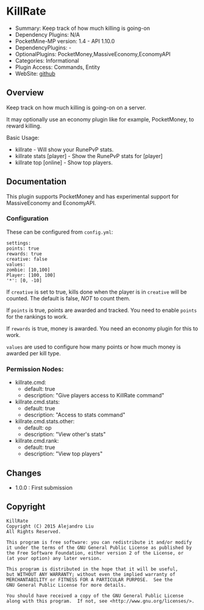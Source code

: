 KillRate
=======

* Summary: Keep track of how much killing is going-on
* Dependency Plugins: N/A
* PocketMine-MP version: 1.4 - API 1.10.0
* DependencyPlugins: -
* OptionalPlugins: PocketMoney,MassiveEconomy,EconomyAPI
* Categories: Informational
* Plugin Access: Commands, Entity
* WebSite: [github](https://github.com/alejandroliu/pocketmine-plugins/tree/master/KillRate)

Overview
--------

Keep track on how much killing is going-on on a server.

It may optionally use an economy plugin like for example, PocketMoney,
to reward killing.

Basic Usage:

* killrate - Will show your RunePvP stats.
* killrate stats [player] - Show the RunePvP stats for [player]
* killrate top [online] - Show top players.

Documentation
-------------

This plugin supports PocketMoney and has experimental support for
MassiveEconomy and EconomyAPI.

### Configuration

These can be configured from `config.yml`:

    settings:
	points: true
	rewards: true
	creative: false
    values:
	zombie: [10,100]
	Player: [100, 100]
	'*': [0, -10]

If `creative` is set to true, kills done when the player is in
`creative` will be counted.  The default is false, *NOT* to count
them.

If `points` is true, points are awarded and tracked.  You need to
enable `points` for the rankings to work.

If `rewards` is true, money is awarded.  You need an economy plugin
for this to work.

`values` are used to configure how many points or how much money is
awarded per kill type.

### Permission Nodes:

* killrate.cmd:
  * default: true
  * description: "Give players access to KillRate command"
* killrate.cmd.stats:
  * default: true
  * description: "Access to stats command"
* killrate.cmd.stats.other:
  * default: op
  * description: "View other's stats"
* killrate.cmd.rank:
  * default: true
  * description: "View top players"

Changes
-------

* 1.0.0 : First submission

Copyright
---------

    KillRate
    Copyright (C) 2015 Alejandro Liu
    All Rights Reserved.

    This program is free software: you can redistribute it and/or modify
    it under the terms of the GNU General Public License as published by
    the Free Software Foundation, either version 2 of the License, or
    (at your option) any later version.

    This program is distributed in the hope that it will be useful,
    but WITHOUT ANY WARRANTY; without even the implied warranty of
    MERCHANTABILITY or FITNESS FOR A PARTICULAR PURPOSE.  See the
    GNU General Public License for more details.

    You should have received a copy of the GNU General Public License
    along with this program.  If not, see <http://www.gnu.org/licenses/>.
